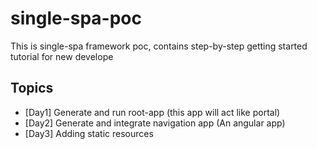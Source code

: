 
# single-spa-poc

This is single-spa framework poc, contains step-by-step getting started tutorial for new develope 

## Topics

- [Day1] Generate and run root-app (this app will act like portal)
- [Day2] Generate and integrate navigation app (An angular app)
- [Day3] Adding static resources
